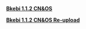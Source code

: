 **[Bkebi 1.1.2 CN&OS](https://cdn.discordapp.com/attachments/1072831171639115796/1083409978188111942/bkebi-1.1.2.1578-3429f50e-rel.zip)**

**[Bkebi 1.1.2 CN&OS Re-upload](https://cdn.discordapp.com/attachments/1072831171639115796/1083604277005668372/bkebi-1.1.2.1585-ac2fe39a-rel.zip)**